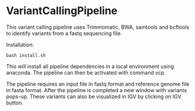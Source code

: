 # VariantCallingPipeline

This variant calling pipeline uses Trimmomatic, BWA, samtools and bcftools to identify variants from a fastq sequencing file.

Installation:
```
bash install.sh
```
This will install all pipeline dependencies in a local environment using anaconda. The pipeline can then be activated with command vcp.

The pipeline requires an input file in fastq format and reference genome file in fasta format. After the pipeline is completed a new window with variants pops-up.
These variants can also be visualized in IGV by clicking on IGV button.
